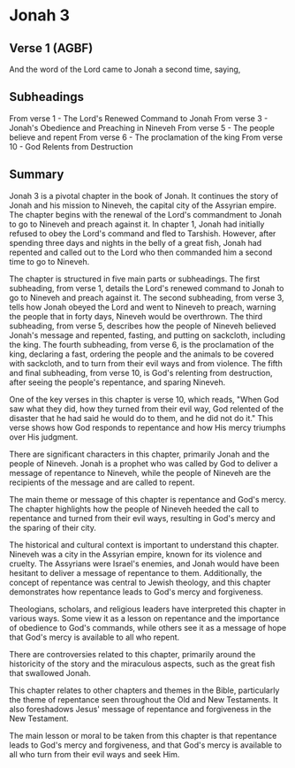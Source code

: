# Jonah 3

## Verse 1 (AGBF)

And the word of the Lord came to Jonah a second time, saying,

## Subheadings

From verse 1 - The Lord's Renewed Command to Jonah
From verse 3 - Jonah's Obedience and Preaching in Nineveh
From verse 5 - The people believe and repent
From verse 6 - The proclamation of the king
From verse 10 - God Relents from Destruction

## Summary

Jonah 3 is a pivotal chapter in the book of Jonah. It continues the story of Jonah and his mission to Nineveh, the capital city of the Assyrian empire. The chapter begins with the renewal of the Lord's commandment to Jonah to go to Nineveh and preach against it. In chapter 1, Jonah had initially refused to obey the Lord's command and fled to Tarshish. However, after spending three days and nights in the belly of a great fish, Jonah had repented and called out to the Lord who then commanded him a second time to go to Nineveh.

The chapter is structured in five main parts or subheadings. The first subheading, from verse 1, details the Lord's renewed command to Jonah to go to Nineveh and preach against it. The second subheading, from verse 3, tells how Jonah obeyed the Lord and went to Nineveh to preach, warning the people that in forty days, Nineveh would be overthrown. The third subheading, from verse 5, describes how the people of Nineveh believed Jonah's message and repented, fasting, and putting on sackcloth, including the king. The fourth subheading, from verse 6, is the proclamation of the king, declaring a fast, ordering the people and the animals to be covered with sackcloth, and to turn from their evil ways and from violence. The fifth and final subheading, from verse 10, is God's relenting from destruction, after seeing the people's repentance, and sparing Nineveh.

One of the key verses in this chapter is verse 10, which reads, "When God saw what they did, how they turned from their evil way, God relented of the disaster that he had said he would do to them, and he did not do it." This verse shows how God responds to repentance and how His mercy triumphs over His judgment.

There are significant characters in this chapter, primarily Jonah and the people of Nineveh. Jonah is a prophet who was called by God to deliver a message of repentance to Nineveh, while the people of Nineveh are the recipients of the message and are called to repent.

The main theme or message of this chapter is repentance and God's mercy. The chapter highlights how the people of Nineveh heeded the call to repentance and turned from their evil ways, resulting in God's mercy and the sparing of their city.

The historical and cultural context is important to understand this chapter. Nineveh was a city in the Assyrian empire, known for its violence and cruelty. The Assyrians were Israel's enemies, and Jonah would have been hesitant to deliver a message of repentance to them. Additionally, the concept of repentance was central to Jewish theology, and this chapter demonstrates how repentance leads to God's mercy and forgiveness.

Theologians, scholars, and religious leaders have interpreted this chapter in various ways. Some view it as a lesson on repentance and the importance of obedience to God's commands, while others see it as a message of hope that God's mercy is available to all who repent.

There are controversies related to this chapter, primarily around the historicity of the story and the miraculous aspects, such as the great fish that swallowed Jonah.

This chapter relates to other chapters and themes in the Bible, particularly the theme of repentance seen throughout the Old and New Testaments. It also foreshadows Jesus' message of repentance and forgiveness in the New Testament.

The main lesson or moral to be taken from this chapter is that repentance leads to God's mercy and forgiveness, and that God's mercy is available to all who turn from their evil ways and seek Him.